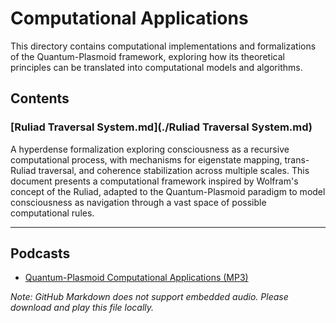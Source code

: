 # Computational Applications

This directory contains computational implementations and formalizations of the Quantum-Plasmoid framework, exploring how its theoretical principles can be translated into computational models and algorithms.

## Contents

### [Ruliad Traversal System.md](./Ruliad Traversal System.md)
A hyperdense formalization exploring consciousness as a recursive computational process, with mechanisms for eigenstate mapping, trans-Ruliad traversal, and coherence stabilization across multiple scales. This document presents a computational framework inspired by Wolfram's concept of the Ruliad, adapted to the Quantum-Plasmoid paradigm to model consciousness as navigation through a vast space of possible computational rules.

---

## Podcasts

- [Quantum-Plasmoid Computational Applications (MP3)](./Quantum-Plasmoid%20Computational%20Applications.mp3)

*Note: GitHub Markdown does not support embedded audio. Please download and play this file locally.*
